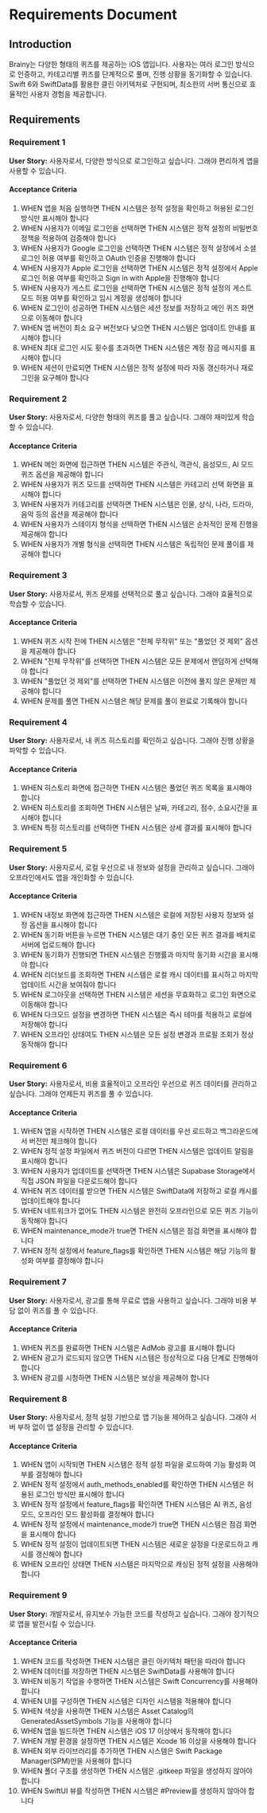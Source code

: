 # Requirements Document

## Introduction

Brainy는 다양한 형태의 퀴즈를 제공하는 iOS 앱입니다. 사용자는 여러 로그인 방식으로 인증하고, 카테고리별 퀴즈를 단계적으로 풀며, 진행 상황을 동기화할 수 있습니다. Swift 6와 SwiftData를 활용한 클린 아키텍처로 구현되며, 최소한의 서버 통신으로 효율적인 사용자 경험을 제공합니다.

## Requirements

### Requirement 1

**User Story:** 사용자로서, 다양한 방식으로 로그인하고 싶습니다. 그래야 편리하게 앱을 사용할 수 있습니다.

#### Acceptance Criteria

1. WHEN 앱을 처음 실행하면 THEN 시스템은 정적 설정을 확인하고 허용된 로그인 방식만 표시해야 합니다
2. WHEN 사용자가 이메일 로그인을 선택하면 THEN 시스템은 정적 설정의 비밀번호 정책을 적용하여 검증해야 합니다
3. WHEN 사용자가 Google 로그인을 선택하면 THEN 시스템은 정적 설정에서 소셜 로그인 허용 여부를 확인하고 OAuth 인증을 진행해야 합니다
4. WHEN 사용자가 Apple 로그인을 선택하면 THEN 시스템은 정적 설정에서 Apple 로그인 허용 여부를 확인하고 Sign in with Apple을 진행해야 합니다
5. WHEN 사용자가 게스트 로그인을 선택하면 THEN 시스템은 정적 설정의 게스트 모드 허용 여부를 확인하고 임시 계정을 생성해야 합니다
6. WHEN 로그인이 성공하면 THEN 시스템은 세션 정보를 저장하고 메인 퀴즈 화면으로 이동해야 합니다
7. WHEN 앱 버전이 최소 요구 버전보다 낮으면 THEN 시스템은 업데이트 안내를 표시해야 합니다
8. WHEN 최대 로그인 시도 횟수를 초과하면 THEN 시스템은 계정 잠금 메시지를 표시해야 합니다
9. WHEN 세션이 만료되면 THEN 시스템은 정적 설정에 따라 자동 갱신하거나 재로그인을 요구해야 합니다

### Requirement 2

**User Story:** 사용자로서, 다양한 형태의 퀴즈를 풀고 싶습니다. 그래야 재미있게 학습할 수 있습니다.

#### Acceptance Criteria

1. WHEN 메인 화면에 접근하면 THEN 시스템은 주관식, 객관식, 음성모드, AI 모드 퀴즈 옵션을 제공해야 합니다
2. WHEN 사용자가 퀴즈 모드를 선택하면 THEN 시스템은 카테고리 선택 화면을 표시해야 합니다
3. WHEN 사용자가 카테고리를 선택하면 THEN 시스템은 인물, 상식, 나라, 드라마, 음악 등의 옵션을 제공해야 합니다
4. WHEN 사용자가 스테이지 형식을 선택하면 THEN 시스템은 순차적인 문제 진행을 제공해야 합니다
5. WHEN 사용자가 개별 형식을 선택하면 THEN 시스템은 독립적인 문제 풀이를 제공해야 합니다

### Requirement 3

**User Story:** 사용자로서, 퀴즈 문제를 선택적으로 풀고 싶습니다. 그래야 효율적으로 학습할 수 있습니다.

#### Acceptance Criteria

1. WHEN 퀴즈 시작 전에 THEN 시스템은 "전체 무작위" 또는 "풀었던 것 제외" 옵션을 제공해야 합니다
2. WHEN "전체 무작위"를 선택하면 THEN 시스템은 모든 문제에서 랜덤하게 선택해야 합니다
3. WHEN "풀었던 것 제외"를 선택하면 THEN 시스템은 이전에 풀지 않은 문제만 제공해야 합니다
4. WHEN 문제를 풀면 THEN 시스템은 해당 문제를 풀이 완료로 기록해야 합니다

### Requirement 4

**User Story:** 사용자로서, 내 퀴즈 히스토리를 확인하고 싶습니다. 그래야 진행 상황을 파악할 수 있습니다.

#### Acceptance Criteria

1. WHEN 히스토리 화면에 접근하면 THEN 시스템은 풀었던 퀴즈 목록을 표시해야 합니다
2. WHEN 히스토리를 조회하면 THEN 시스템은 날짜, 카테고리, 점수, 소요시간을 표시해야 합니다
3. WHEN 특정 히스토리를 선택하면 THEN 시스템은 상세 결과를 표시해야 합니다

### Requirement 5

**User Story:** 사용자로서, 로컬 우선으로 내 정보와 설정을 관리하고 싶습니다. 그래야 오프라인에서도 앱을 개인화할 수 있습니다.

#### Acceptance Criteria

1. WHEN 내정보 화면에 접근하면 THEN 시스템은 로컬에 저장된 사용자 정보와 설정 옵션을 표시해야 합니다
2. WHEN 동기화 버튼을 누르면 THEN 시스템은 대기 중인 모든 퀴즈 결과를 배치로 서버에 업로드해야 합니다
3. WHEN 동기화가 진행되면 THEN 시스템은 진행률과 마지막 동기화 시간을 표시해야 합니다
4. WHEN 리더보드를 조회하면 THEN 시스템은 로컬 캐시 데이터를 표시하고 마지막 업데이트 시간을 보여줘야 합니다
5. WHEN 로그아웃을 선택하면 THEN 시스템은 세션을 무효화하고 로그인 화면으로 이동해야 합니다
6. WHEN 다크모드 설정을 변경하면 THEN 시스템은 즉시 테마를 적용하고 로컬에 저장해야 합니다
7. WHEN 오프라인 상태여도 THEN 시스템은 모든 설정 변경과 프로필 조회가 정상 동작해야 합니다

### Requirement 6

**User Story:** 사용자로서, 비용 효율적이고 오프라인 우선으로 퀴즈 데이터를 관리하고 싶습니다. 그래야 언제든지 퀴즈를 풀 수 있습니다.

#### Acceptance Criteria

1. WHEN 앱을 시작하면 THEN 시스템은 로컬 데이터를 우선 로드하고 백그라운드에서 버전만 체크해야 합니다
2. WHEN 정적 설정 파일에서 퀴즈 버전이 다르면 THEN 시스템은 업데이트 알림을 표시해야 합니다
3. WHEN 사용자가 업데이트를 선택하면 THEN 시스템은 Supabase Storage에서 직접 JSON 파일을 다운로드해야 합니다
4. WHEN 퀴즈 데이터를 받으면 THEN 시스템은 SwiftData에 저장하고 로컬 캐시를 업데이트해야 합니다
5. WHEN 네트워크가 없어도 THEN 시스템은 완전히 오프라인으로 모든 퀴즈 기능이 동작해야 합니다
6. WHEN maintenance_mode가 true면 THEN 시스템은 점검 화면을 표시해야 합니다
7. WHEN 정적 설정에서 feature_flags를 확인하면 THEN 시스템은 해당 기능의 활성화 여부를 결정해야 합니다

### Requirement 7

**User Story:** 사용자로서, 광고를 통해 무료로 앱을 사용하고 싶습니다. 그래야 비용 부담 없이 퀴즈를 풀 수 있습니다.

#### Acceptance Criteria

1. WHEN 퀴즈를 완료하면 THEN 시스템은 AdMob 광고를 표시해야 합니다
2. WHEN 광고가 로드되지 않으면 THEN 시스템은 정상적으로 다음 단계로 진행해야 합니다
3. WHEN 광고를 시청하면 THEN 시스템은 보상을 제공해야 합니다

### Requirement 8

**User Story:** 사용자로서, 정적 설정 기반으로 앱 기능을 제어하고 싶습니다. 그래야 서버 부하 없이 앱 설정을 관리할 수 있습니다.

#### Acceptance Criteria

1. WHEN 앱이 시작되면 THEN 시스템은 정적 설정 파일을 로드하여 기능 활성화 여부를 결정해야 합니다
2. WHEN 정적 설정에서 auth_methods_enabled를 확인하면 THEN 시스템은 허용된 로그인 방식만 표시해야 합니다
3. WHEN 정적 설정에서 feature_flags를 확인하면 THEN 시스템은 AI 퀴즈, 음성 모드, 오프라인 모드 활성화를 결정해야 합니다
4. WHEN 정적 설정에서 maintenance_mode가 true면 THEN 시스템은 점검 화면을 표시해야 합니다
5. WHEN 정적 설정이 업데이트되면 THEN 시스템은 새로운 설정을 다운로드하고 캐시를 갱신해야 합니다
6. WHEN 오프라인 상태면 THEN 시스템은 마지막으로 캐싱된 정적 설정을 사용해야 합니다

### Requirement 9

**User Story:** 개발자로서, 유지보수 가능한 코드를 작성하고 싶습니다. 그래야 장기적으로 앱을 발전시킬 수 있습니다.

#### Acceptance Criteria

1. WHEN 코드를 작성하면 THEN 시스템은 클린 아키텍처 패턴을 따라야 합니다
2. WHEN 데이터를 저장하면 THEN 시스템은 SwiftData를 사용해야 합니다
3. WHEN 비동기 작업을 수행하면 THEN 시스템은 Swift Concurrency를 사용해야 합니다
4. WHEN UI를 구성하면 THEN 시스템은 디자인 시스템을 적용해야 합니다
5. WHEN 색상을 사용하면 THEN 시스템은 Asset Catalog의 GeneratedAssetSymbols 기능을 사용해야 합니다
6. WHEN 앱을 빌드하면 THEN 시스템은 iOS 17 이상에서 동작해야 합니다
7. WHEN 개발 환경을 설정하면 THEN 시스템은 Xcode 16 이상을 사용해야 합니다
8. WHEN 외부 라이브러리를 추가하면 THEN 시스템은 Swift Package Manager(SPM)만을 사용해야 합니다
9. WHEN 폴더 구조를 생성하면 THEN 시스템은 .gitkeep 파일을 생성하지 않아야 합니다
10. WHEN SwiftUI 뷰를 작성하면 THEN 시스템은 #Preview를 생성하지 않아야 합니다